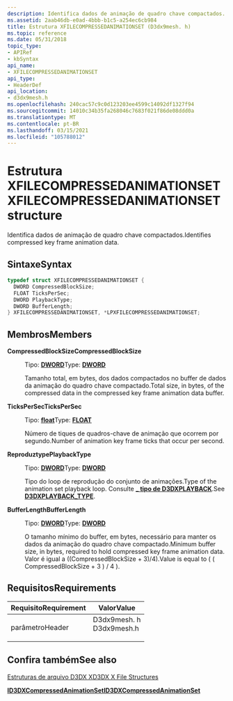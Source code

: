 ```yaml
---
description: Identifica dados de animação de quadro chave compactados.
ms.assetid: 2aab46db-e0ad-4bbb-b1c5-a254ec6cb984
title: Estrutura XFILECOMPRESSEDANIMATIONSET (D3dx9mesh. h)
ms.topic: reference
ms.date: 05/31/2018
topic_type:
- APIRef
- kbSyntax
api_name:
- XFILECOMPRESSEDANIMATIONSET
api_type:
- HeaderDef
api_location:
- d3dx9mesh.h
ms.openlocfilehash: 240cac57c9c0d123203ee4599c14092df1327f94
ms.sourcegitcommit: 14010c34b35fa268046c7683f021f86de08ddd0a
ms.translationtype: MT
ms.contentlocale: pt-BR
ms.lasthandoff: 03/15/2021
ms.locfileid: "105788012"
---
```

# <a name="xfilecompressedanimationset-structure"></a><span data-ttu-id="61e30-103">Estrutura XFILECOMPRESSEDANIMATIONSET</span><span class="sxs-lookup"><span data-stu-id="61e30-103">XFILECOMPRESSEDANIMATIONSET structure</span></span>

<span data-ttu-id="61e30-104">Identifica dados de animação de quadro chave compactados.</span><span class="sxs-lookup"><span data-stu-id="61e30-104">Identifies compressed key frame animation data.</span></span>

## <a name="syntax"></a><span data-ttu-id="61e30-105">Sintaxe</span><span class="sxs-lookup"><span data-stu-id="61e30-105">Syntax</span></span>


```C++
typedef struct XFILECOMPRESSEDANIMATIONSET {
  DWORD CompressedBlockSize;
  FLOAT TicksPerSec;
  DWORD PlaybackType;
  DWORD BufferLength;
} XFILECOMPRESSEDANIMATIONSET, *LPXFILECOMPRESSEDANIMATIONSET;
```



## <a name="members"></a><span data-ttu-id="61e30-106">Membros</span><span class="sxs-lookup"><span data-stu-id="61e30-106">Members</span></span>

<dl> <dt>

<span data-ttu-id="61e30-107">**CompressedBlockSize**</span><span class="sxs-lookup"><span data-stu-id="61e30-107">**CompressedBlockSize**</span></span>
</dt> <dd>

<span data-ttu-id="61e30-108">Tipo: **[ **DWORD**](../winprog/windows-data-types.md)**</span><span class="sxs-lookup"><span data-stu-id="61e30-108">Type: **[**DWORD**](../winprog/windows-data-types.md)**</span></span>

</dd> <dd>

<span data-ttu-id="61e30-109">Tamanho total, em bytes, dos dados compactados no buffer de dados da animação do quadro chave compactado.</span><span class="sxs-lookup"><span data-stu-id="61e30-109">Total size, in bytes, of the compressed data in the compressed key frame animation data buffer.</span></span>

</dd> <dt>

<span data-ttu-id="61e30-110">**TicksPerSec**</span><span class="sxs-lookup"><span data-stu-id="61e30-110">**TicksPerSec**</span></span>
</dt> <dd>

<span data-ttu-id="61e30-111">Tipo: **[ **float**](../winprog/windows-data-types.md)**</span><span class="sxs-lookup"><span data-stu-id="61e30-111">Type: **[**FLOAT**](../winprog/windows-data-types.md)**</span></span>

</dd> <dd>

<span data-ttu-id="61e30-112">Número de tiques de quadros-chave de animação que ocorrem por segundo.</span><span class="sxs-lookup"><span data-stu-id="61e30-112">Number of animation key frame ticks that occur per second.</span></span>

</dd> <dt>

<span data-ttu-id="61e30-113">**Reproduztype**</span><span class="sxs-lookup"><span data-stu-id="61e30-113">**PlaybackType**</span></span>
</dt> <dd>

<span data-ttu-id="61e30-114">Tipo: **[ **DWORD**](../winprog/windows-data-types.md)**</span><span class="sxs-lookup"><span data-stu-id="61e30-114">Type: **[**DWORD**](../winprog/windows-data-types.md)**</span></span>

</dd> <dd>

<span data-ttu-id="61e30-115">Tipo do loop de reprodução do conjunto de animações.</span><span class="sxs-lookup"><span data-stu-id="61e30-115">Type of the animation set playback loop.</span></span> <span data-ttu-id="61e30-116">Consulte [**\_ tipo de D3DXPLAYBACK**](./d3dxplayback-type.md).</span><span class="sxs-lookup"><span data-stu-id="61e30-116">See [**D3DXPLAYBACK\_TYPE**](./d3dxplayback-type.md).</span></span>

</dd> <dt>

<span data-ttu-id="61e30-117">**BufferLength**</span><span class="sxs-lookup"><span data-stu-id="61e30-117">**BufferLength**</span></span>
</dt> <dd>

<span data-ttu-id="61e30-118">Tipo: **[ **DWORD**](../winprog/windows-data-types.md)**</span><span class="sxs-lookup"><span data-stu-id="61e30-118">Type: **[**DWORD**](../winprog/windows-data-types.md)**</span></span>

</dd> <dd>

<span data-ttu-id="61e30-119">O tamanho mínimo do buffer, em bytes, necessário para manter os dados da animação do quadro chave compactado.</span><span class="sxs-lookup"><span data-stu-id="61e30-119">Minimum buffer size, in bytes, required to hold compressed key frame animation data.</span></span> <span data-ttu-id="61e30-120">Valor é igual a ((CompressedBlockSize + 3)/4).</span><span class="sxs-lookup"><span data-stu-id="61e30-120">Value is equal to ( ( CompressedBlockSize + 3 ) / 4 ).</span></span>

</dd> </dl>

## <a name="requirements"></a><span data-ttu-id="61e30-121">Requisitos</span><span class="sxs-lookup"><span data-stu-id="61e30-121">Requirements</span></span>



| <span data-ttu-id="61e30-122">Requisito</span><span class="sxs-lookup"><span data-stu-id="61e30-122">Requirement</span></span> | <span data-ttu-id="61e30-123">Valor</span><span class="sxs-lookup"><span data-stu-id="61e30-123">Value</span></span> |
|-------------------|----------------------------------------------------------------------------------------|
| <span data-ttu-id="61e30-124">parâmetro</span><span class="sxs-lookup"><span data-stu-id="61e30-124">Header</span></span><br/> | <dl> <span data-ttu-id="61e30-125"><dt>D3dx9mesh. h</dt></span><span class="sxs-lookup"><span data-stu-id="61e30-125"><dt>D3dx9mesh.h</dt></span></span> </dl> |



## <a name="see-also"></a><span data-ttu-id="61e30-126">Confira também</span><span class="sxs-lookup"><span data-stu-id="61e30-126">See also</span></span>

<dl> <dt>

[<span data-ttu-id="61e30-127">Estruturas de arquivo D3DX X</span><span class="sxs-lookup"><span data-stu-id="61e30-127">D3DX X File Structures</span></span>](dx9-graphics-reference-d3dx-x-file-structures.md)
</dt> <dt>

[<span data-ttu-id="61e30-128">**ID3DXCompressedAnimationSet**</span><span class="sxs-lookup"><span data-stu-id="61e30-128">**ID3DXCompressedAnimationSet**</span></span>](id3dxcompressedanimationset.md)
</dt> </dl>

 

 
